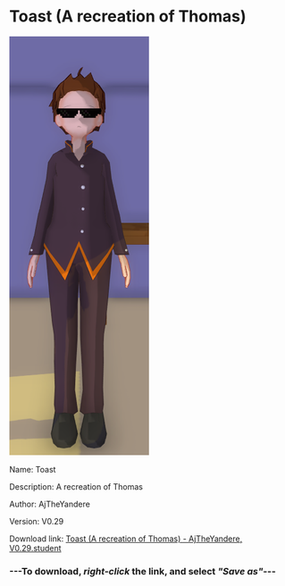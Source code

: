 # Toast (A recreation of Thomas)

<img src = "https://raw.githubusercontent.com/Arbiter1223/Daigaku-Gurashi-Custom-Students/master/Students/Files/Toast%20(A%20recreation%20of%20Thomas).png">

Name: Toast

Description: A recreation of Thomas

Author: AjTheYandere

Version: V0.29

Download link: <a href="https://raw.githubusercontent.com/Arbiter1223/Daigaku-Gurashi-Custom-Students/master/Students/Files/Toast%20(A%20recreation%20of%20Thomas)%20-%20AjTheYandere%2C%20V0.29.student">Toast (A recreation of Thomas) - AjTheYandere, V0.29.student</a>

### ---**To download, _right-click_ the link, and select _"Save as"_**---
